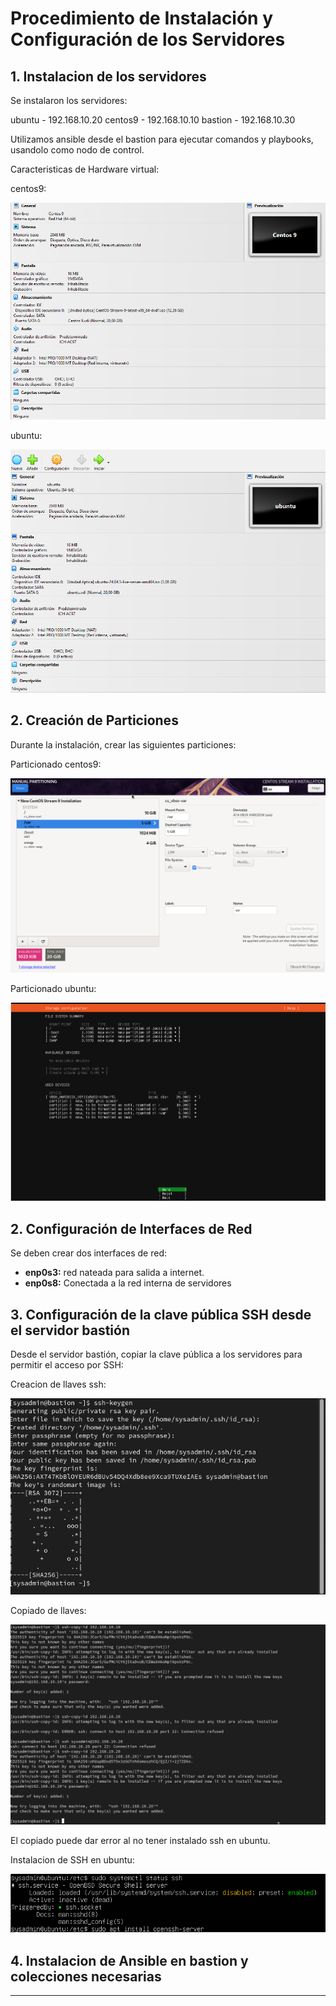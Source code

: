 # Procedimiento de Instalación y Configuración de los Servidores

## 1. Instalacion de los servidores

Se instalaron los servidores:

ubuntu - 192.168.10.20
centos9 - 192.168.10.10
bastion - 192.168.10.30

Utilizamos ansible desde el bastion para ejecutar comandos y playbooks, usandolo como nodo de control.

Caracteristicas de Hardware virtual:

centos9:

![Texto alternativo](imagenes/MaquinaCentos9.png)

ubuntu:

![Texto alternativo](imagenes/MaquinaUbuntu.png)

## 2. Creación de Particiones

Durante la instalación, crear las siguientes particiones:

Particionado centos9:

![Texto alternativo](imagenes/ParticionadoCentos.png)

Particionado ubuntu:


![Texto alternativo](imagenes/ParticionadoUbuntu.png)

## 2. Configuración de Interfaces de Red

Se deben crear dos interfaces de red:

- **enp0s3:** red nateada para salida a internet.
- **enp0s8:** Conectada a la red interna de servidores

## 3. Configuración de la clave pública SSH desde el servidor bastión

Desde el servidor bastión, copiar la clave pública a los servidores para permitir el acceso por SSH:

Creacion de llaves ssh:

![Texto alternativo](imagenes/CreacionLlaves.png)

Copiado de llaves:

![Texto alternativo](imagenes/CopiaDeLlavesYAntesYDespuesDeInstalarSshEnUbuntu.png)

El copiado puede dar error al no tener instalado ssh en ubuntu.

Instalacion de SSH en ubuntu:

![Texto alternativo](imagenes/InstalacionDeSshEnUbuntu.png)

## 4. Instalacion de Ansible en bastion y colecciones necesarias

---
